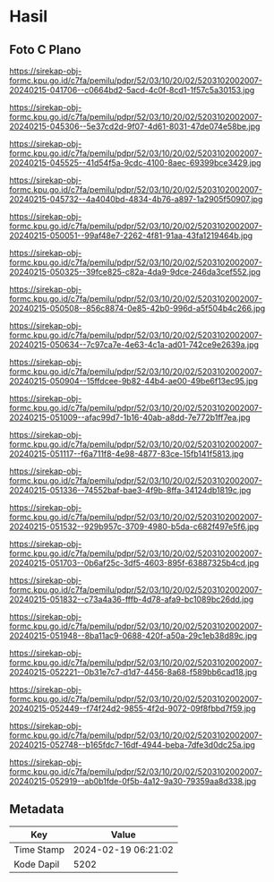# Hasil

## Foto C Plano

https://sirekap-obj-formc.kpu.go.id/c7fa/pemilu/pdpr/52/03/10/20/02/5203102002007-20240215-041706--c0664bd2-5acd-4c0f-8cd1-1f57c5a30153.jpg

https://sirekap-obj-formc.kpu.go.id/c7fa/pemilu/pdpr/52/03/10/20/02/5203102002007-20240215-045306--5e37cd2d-9f07-4d61-8031-47de074e58be.jpg

https://sirekap-obj-formc.kpu.go.id/c7fa/pemilu/pdpr/52/03/10/20/02/5203102002007-20240215-045525--41d54f5a-9cdc-4100-8aec-69399bce3429.jpg

https://sirekap-obj-formc.kpu.go.id/c7fa/pemilu/pdpr/52/03/10/20/02/5203102002007-20240215-045732--4a4040bd-4834-4b76-a897-1a2905f50907.jpg

https://sirekap-obj-formc.kpu.go.id/c7fa/pemilu/pdpr/52/03/10/20/02/5203102002007-20240215-050051--99af48e7-2262-4f81-91aa-43fa1219464b.jpg

https://sirekap-obj-formc.kpu.go.id/c7fa/pemilu/pdpr/52/03/10/20/02/5203102002007-20240215-050325--39fce825-c82a-4da9-9dce-246da3cef552.jpg

https://sirekap-obj-formc.kpu.go.id/c7fa/pemilu/pdpr/52/03/10/20/02/5203102002007-20240215-050508--856c8874-0e85-42b0-996d-a5f504b4c266.jpg

https://sirekap-obj-formc.kpu.go.id/c7fa/pemilu/pdpr/52/03/10/20/02/5203102002007-20240215-050634--7c97ca7e-4e63-4c1a-ad01-742ce9e2639a.jpg

https://sirekap-obj-formc.kpu.go.id/c7fa/pemilu/pdpr/52/03/10/20/02/5203102002007-20240215-050904--15ffdcee-9b82-44b4-ae00-49be6f13ec95.jpg

https://sirekap-obj-formc.kpu.go.id/c7fa/pemilu/pdpr/52/03/10/20/02/5203102002007-20240215-051009--afac99d7-1b16-40ab-a8dd-7e772b1ff7ea.jpg

https://sirekap-obj-formc.kpu.go.id/c7fa/pemilu/pdpr/52/03/10/20/02/5203102002007-20240215-051117--f6a711f8-4e98-4877-83ce-15fb141f5813.jpg

https://sirekap-obj-formc.kpu.go.id/c7fa/pemilu/pdpr/52/03/10/20/02/5203102002007-20240215-051336--74552baf-bae3-4f9b-8ffa-34124db1819c.jpg

https://sirekap-obj-formc.kpu.go.id/c7fa/pemilu/pdpr/52/03/10/20/02/5203102002007-20240215-051532--929b957c-3709-4980-b5da-c682f497e5f6.jpg

https://sirekap-obj-formc.kpu.go.id/c7fa/pemilu/pdpr/52/03/10/20/02/5203102002007-20240215-051703--0b6af25c-3df5-4603-895f-63887325b4cd.jpg

https://sirekap-obj-formc.kpu.go.id/c7fa/pemilu/pdpr/52/03/10/20/02/5203102002007-20240215-051832--c73a4a36-fffb-4d78-afa9-bc1089bc26dd.jpg

https://sirekap-obj-formc.kpu.go.id/c7fa/pemilu/pdpr/52/03/10/20/02/5203102002007-20240215-051948--8ba11ac9-0688-420f-a50a-29c1eb38d89c.jpg

https://sirekap-obj-formc.kpu.go.id/c7fa/pemilu/pdpr/52/03/10/20/02/5203102002007-20240215-052221--0b31e7c7-d1d7-4456-8a68-f589bb6cad18.jpg

https://sirekap-obj-formc.kpu.go.id/c7fa/pemilu/pdpr/52/03/10/20/02/5203102002007-20240215-052449--f74f24d2-9855-4f2d-9072-09f8fbbd7f59.jpg

https://sirekap-obj-formc.kpu.go.id/c7fa/pemilu/pdpr/52/03/10/20/02/5203102002007-20240215-052748--b165fdc7-16df-4944-beba-7dfe3d0dc25a.jpg

https://sirekap-obj-formc.kpu.go.id/c7fa/pemilu/pdpr/52/03/10/20/02/5203102002007-20240215-052919--ab0b1fde-0f5b-4a12-9a30-79359aa8d338.jpg


## Metadata

| Key        | Value               |
| ---------- | ------------------- |
| Time Stamp | 2024-02-19 06:21:02 |
| Kode Dapil | 5202                |



